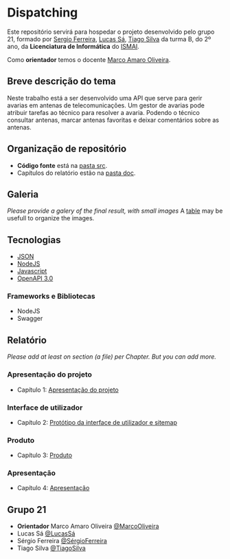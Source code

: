 # Dispatching

Este repositório servirá para hospedar o projeto desenvolvido pelo grupo 21, formado por [Sergio Ferreira](https://github.com/SergioDanielOsorioFerreira), [Lucas Sá](https://github.com/lucassodresa), [Tiago Silva](https://github.com/TiagoSVA) da turma B, do 2º ano, da **Licenciatura de Informática** do [ISMAI](https://www.ismai.pt/pt).

Como **orientador** temos o docente [Marco Amaro Oliveira](https://github.com/MarcoAmaroOliveira).

## Breve descrição do tema

Neste trabalho está a ser desenvolvido uma API que serve para gerir avarias em antenas de telecomunicações. Um gestor de avarias pode atribuir tarefas ao técnico para resolver a avaria. Podendo o técnico consultar antenas, marcar antenas favoritas e deixar comentários sobre as antenas.

## Organização de repositório

- **Código fonte** está na [pasta src](https://github.com/gestao-avarias/dispatching-api/tree/master/src).
- Capítulos do relatório estão na [pasta doc](https://github.com/gestao-avarias/dispatching-api/tree/master/doc).

## Galeria

_Please provide a galery of the final result, with small images_
A [table](https://www.markdownguide.org/extended-syntax/#tables) may be usefull to organize the images.

## Tecnologias

- [JSON](https://www.json.org)
- [NodeJS](https://nodejs.org)
- [Javascript](https://developer.mozilla.org/en-US/docs/Web/JavaScript)
- [OpenAPI 3.0](https://swagger.io)

### Frameworks e Bibliotecas

- NodeJS
- Swagger

## Relatório

_Please add at least on section (a file) per Chapter. But you can add more._

### Apresentação do projeto

- Capítulo 1: [Apresentação do projeto](doc/c1.md)

### Interface de utilizador

- Capítulo 2: [Protótipo da interface de utilizador e sitemap](doc/c2.md)

### Produto

- Capítulo 3: [Produto](doc/c3.md)

### Apresentação

- Capítulo 4: [Apresentação](doc/c4.md)

## Grupo 21

- **Orientador** Marco Amaro Oliveira [@MarcoOliveira](https://github.com/marcoamarooliveira)
- Lucas Sá [@LucasSá](https://github.com/lucassodresa)
- Sérgio Ferreira [@SérgioFerreira](https://github.com/SergioDanielOsorioFerreira)
- Tiago Silva [@TiagoSilva](https://github.com/TiagoSva)

